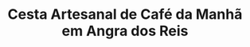 ---
title: "Cesta Artesanal de Café da Manhã em Angra dos Reis"
description: "Acorde com uma cesta artesanal de café da manhã em Angra dos Reis. Itens frescos e feitos à mão para começar o dia de forma especial e saborosa."
layout: "home.html"
permalink: "/cesta-artesanal-de-cafe-da-manha-em-angra-dos-reis/"
---